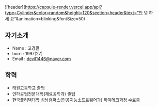
![header](https://capsule-render.vercel.app/api?type=Cylinder&color=random&height=120&section=header&text="안 녕 하 세 요"&animation=blinking&fontSize=50)

## 자기소개

- Name  : 고경필
- born  : 1997(27)
- Email : devil1446@naver.com

## 학력

- 태원고등학교 졸업 
- 인하공업전문대학(재료공학과) 졸업
- 한국폴리텍대학 성남캠퍼스(인공지능소프트웨어과) 하이테크과정 수료중




<!--
**kokyungpil/kokyungpil** is a ✨ _special_ ✨ repository because its `README.md` (this file) appears on your GitHub profile.

Here are some ideas to get you started:

- 🔭 I’m currently working on ...
- 🌱 I’m currently learning ...
- 👯 I’m looking to collaborate on ...
- 🤔 I’m looking for help with ...
- 💬 Ask me about ...
- 📫 How to reach me: ...
- 😄 Pronouns: ...
- ⚡ Fun fact: ...
-->
